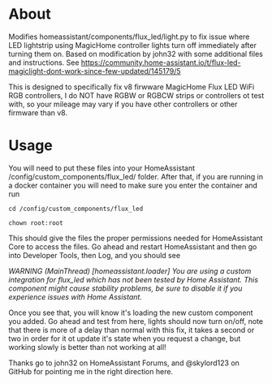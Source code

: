 # About
Modifies homeassistant/components/flux_led/light.py to fix issue where LED lightstrip using MagicHome controller lights turn off immediately after turning them on. Based on modification by john32 with some additional files and instructions. See https://community.home-assistant.io/t/flux-led-magiclight-dont-work-since-few-updated/145179/5

This is designed to specifically fix v8 firwware MagicHome Flux LED WiFi RGB controllers, I do NOT have RGBW or RGBCW strips or controllers ot test with, so your mileage may vary if you have other controllers or other firmware than v8.

# Usage
You will need to put these files into your HomeAssistant /config/custom_components/flux_led/ folder.
After that, if you are running in a docker container you will need to make sure you enter the container and run 

```
cd /config/custom_components/flux_led

chown root:root
```


This should give the files the proper permissions needed for HomeAssistant Core to access the files.
Go ahead and restart HomeAssistant and then go into Developer Tools, then Log, and you should see

*WARNING (MainThread) [homeassistant.loader] You are using a custom integration for flux_led which has not been tested by Home Assistant. This component might cause stability problems, be sure to disable it if you experience issues with Home Assistant.*

Once you see that, you will know it's loading the new custom component you added. Go ahead and test from here, lights should now turn on/off, note that there is more of a delay than normal with this fix, it takes a second or two in order for it ot update it's state when you request a change, but working slowly is better than not working at all!

Thanks go to john32 on HomeAssistant Forums, and @skylord123 on GitHub for pointing me in the right direction here.
